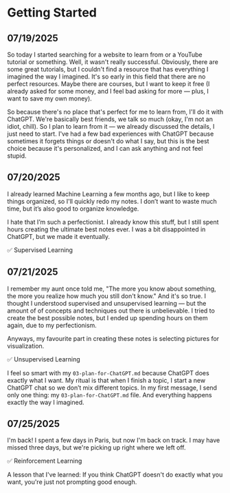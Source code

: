 # Getting Started

## 07/19/2025

So today I started searching for a website to learn from or a YouTube tutorial or something. Well, it wasn't really successful. Obviously, there are some great tutorials, but I couldn't find a resource that has everything I imagined the way I imagined. It's so early in this field that there are no perfect resources. Maybe there are courses, but I want to keep it free (I already asked for some money, and I feel bad asking for more — plus, I want to save my own money).

So because there's no place that's perfect for me to learn from, I'll do it with ChatGPT. We're basically best friends, we talk so much (okay, I'm not an idiot, chill). So I plan to learn from it — we already discussed the details, I just need to start. I've had a few bad experiences with ChatGPT because sometimes it forgets things or doesn't do what I say, but this is the best choice because it's personalized, and I can ask anything and not feel stupid.

## 07/20/2025

I already learned Machine Learning a few months ago, but I like to keep things organized, so I'll quickly redo my notes. I don’t want to waste much time, but it’s also good to organize knowledge.

I hate that I’m such a perfectionist. I already know this stuff, but I still spent hours creating the ultimate best notes ever. I was a bit disappointed in ChatGPT, but we made it eventually.

✅ Supervised Learning

## 07/21/2025

I remember my aunt once told me, "The more you know about something, the more you realize how much you still don't know." And it's so true. I thought I understood supervised and unsupervised learning — but the amount of of concepts and techniques out there is unbelievable. I tried to create the best possible notes, but I ended up spending hours on them again, due to my perfectionism.

Anyways, my favourite part in creating these notes is selecting pictures for visualization.

✅ Unsupervised Learning

I feel so smart with my `03-plan-for-ChatGPT.md` because ChatGPT does exactly what I want. My ritual is that when I finish a topic, I start a new ChatGPT chat so we don’t mix different topics. In my first message, I send only one thing: my `03-plan-for-ChatGPT.md` file. And everything happens exactly the way I imagined.

## 07/25/2025

I'm back! I spent a few days in Paris, but now I'm back on track. I may have missed three days, but we're picking up right where we left off.

✅ Reinforcement Learning

A lesson that I've learned: If you think ChatGPT doesn't do exactly what you want, you're just not prompting good enough.